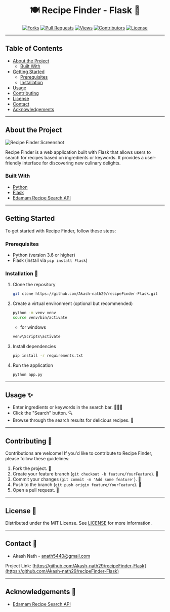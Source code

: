 <h1 align="center">🍽️ Recipe Finder - Flask 🍲</h1>

<div align="center">
  <p>
    <a href="https://github.com/Akash-nath29/recipeFinder-Flask/forks"><img src="https://img.shields.io/github/forks/Akash-nath29/recipeFinder-Flask?style=for-the-badge" alt="Forks"></a>
    <a href="https://github.com/Akash-nath29/recipeFinder-Flask/pulls"><img src="https://img.shields.io/github/issues-pr/Akash-nath29/recipeFinder-Flask?style=for-the-badge" alt="Pull Requests"></a>
    <a href="https://github.com/Akash-nath29/recipeFinder-Flask/network/members"><img src="https://img.shields.io/github/forks/Akash-nath29/recipeFinder-Flask?style=for-the-badge" alt="Views"></a>
    <a href="https://github.com/Akash-nath29/recipeFinder-Flask/graphs/contributors"><img src="https://img.shields.io/github/contributors/Akash-nath29/recipeFinder-Flask?style=for-the-badge" alt="Contributors"></a>
    <a href="https://github.com/Akash-nath29/recipeFinder-Flask/blob/main/LICENSE"><img src="https://img.shields.io/github/license/Akash-nath29/recipeFinder-Flask?style=for-the-badge" alt="License"></a>
  </p>
</div>

---

<!-- TABLE OF CONTENTS -->
## Table of Contents

- [About the Project](#about-the-project)
  - [Built With](#built-with)
- [Getting Started](#getting-started)
  - [Prerequisites](#prerequisites)
  - [Installation](#installation)
- [Usage](#usage)
- [Contributing](#contributing)
- [License](#license)
- [Contact](#contact)
- [Acknowledgements](#acknowledgements)

---

<!-- ABOUT THE PROJECT -->
## About the Project

![Recipe Finder Screenshot](https://your-image-url.com/screenshot.png)

Recipe Finder is a web application built with Flask that allows users to search for recipes based on ingredients or keywords. It provides a user-friendly interface for discovering new culinary delights.

### Built With

- [Python](https://www.python.org/)
- [Flask](https://flask.palletsprojects.com/)
- [Edamam Recipe Search API](https://developer.edamam.com/)

---

<!-- GETTING STARTED -->
## Getting Started

To get started with Recipe Finder, follow these steps:

### Prerequisites

- Python (version 3.6 or higher)
- Flask (install via `pip install Flask`)

### Installation 🚀

1. Clone the repository
   ```sh
   git clone https://github.com/Akash-nath29/recipeFinder-Flask.git
   ```
2. Create a virtual environment (optional but recommended)
   ```sh
   python -m venv venv
   source venv/bin/activate
   ```
   - for windows
   ```sh
   venv\Scripts\activate
   ```
3. Install dependencies
   ```sh
   pip install -r requirements.txt
   ```
4. Run the application
   ```sh
   python app.py
   ```

---

<!-- USAGE EXAMPLES -->
## Usage ✨

- Enter ingredients or keywords in the search bar. 🍳🥦🍝
- Click the "Search" button. 🔍
- Browse through the search results for delicious recipes. 🍴

---

<!-- CONTRIBUTING -->
## Contributing 🤝

Contributions are welcome! If you'd like to contribute to Recipe Finder, please follow these guidelines:
1. Fork the project. 🍴
2. Create your feature branch (`git checkout -b feature/YourFeature`). 🌟
3. Commit your changes (`git commit -m 'Add some feature'`). 💬
4. Push to the branch (`git push origin feature/YourFeature`). 🚀
5. Open a pull request. 🔗

---

<!-- LICENSE -->
## License 📄

Distributed under the MIT License. See [LICENSE](https://github.com/Akash-nath29/recipeFinder-Flask/blob/main/LICENSE) for more information.

---

<!-- CONTACT -->
## Contact 📧

- Akash Nath - anath5440@gmail.com

Project Link: [https://github.com/Akash-nath29/recipeFinder-Flask](https://github.com/Akash-nath29/recipeFinder-Flask)

---

<!-- ACKNOWLEDGEMENTS -->
## Acknowledgements 🙏

- [Edamam Recipe Search API](https://developer.edamam.com/)
